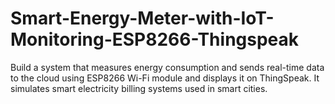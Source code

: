 # Smart-Energy-Meter-with-IoT-Monitoring-ESP8266-Thingspeak
Build a system that measures energy consumption and sends real-time data to the cloud using ESP8266 Wi-Fi module and displays it on ThingSpeak. It simulates smart electricity billing systems used in smart cities.
